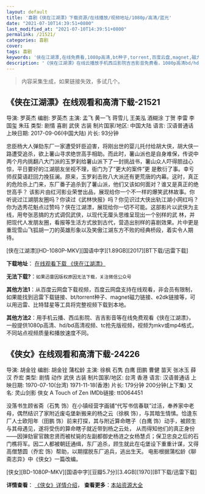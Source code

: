 ```yaml
---
layout: default
title: '喜剧《侠在江湖漂》下载资源/在线播放/视频地址/1080p/高清/蓝光'
date: "2021-07-10T14:39:51+0800"
last_modified_at: "2021-07-10T14:39:51+0800"
permalink: /21521/
categories: 喜剧
cover:
tags: 喜剧
keywords: '侠在江湖漂,在线免费看,1080p高清,bt种子,torrent,百度云盘,magnet,磁力链,迅雷下载资源'
description: '《侠在江湖漂》在线云播放手机西瓜影院吉吉影音免费看，1080p高清bd/hd未删减完整版和tc抢先枪版，mkv/mp4格式，附带bt/torrent种子、magnet/磁力链、百度云盘、网盘资源迅雷下载链接'
---
```


>内容采集生成，如果链接失效，多试几个。


## 《侠在江湖漂》在线观看和高清下载-21521

导演: 罗英杰 编剧: 罗英杰 主演: 孟飞 黄一飞 蒋雪儿 王美泓 酒糊涂 丁贺 李雷 李国玺 朱珏 类型: 剧情 喜剧 武侠 古装 制片国家/地区: 中国大陆 语言: 汉语普通话 上映日期: 2017-09-06(中国大陆) 片长: 93分钟

忠臣杨大人弹劾东厂一家遭受奸臣迫害，将刚出世的婴儿托付给胡大侠，胡大侠一路遭受追杀，欲上薯山寻求绝世高手相助。而此时，薯山派也是自身难保，传说中两个月内挑翻八大门派的玉罗刹给薯山派下了一封挑战书，薯山众人吓得胆战心惊，平日要好的江湖朋友坐视不理，衙门为了“更大的案件”更 是敷衍了事。幸亏师叔莫语赶回力挽狂澜。原来，玉罗刹击败八大派还有更荒唐的内幕。这时，真正的危险杀上门来，东厂番子追杀到了薯山派，他们又该如何面对？谁又是真正的绝世高手？ 该影片由红河影业荣誉出品，展现给你一个不一样的爆笑武林故事。你听说过江湖朋友圈吗？你读过《武林快报》吗？你见识过大侠出轨江湖小网红吗？你为选秀花魁点过赞吗？侠在江湖漂，展现给你一切不可能。这部影片以武侠为主线，用夸张恶搞的方式调侃武侠，以现代无厘头思维呈现出一个别样的武 林，并把现代人发朋友圈，看报等生活方式放到古代，营造出别样的喜剧效果。片中更是重现雪山飞狐胡一刀的英雄形象以及笑傲江湖东方不败的经典桥段，着实令人期待。


[侠在江湖漂][HD-1080P-MKV][国语中字][1.89GB][2017][BT下载/迅雷下载]

**下载地址**： [在线观看下载 《侠在江湖漂》](https://www.btdx8.com/torrent/xzjhp_2017.html) 


**无法下载?**：`如果迅雷因版权原因无法下载，关注微信公众号 `

**其他方法1**：从百度云网盘下载视频，百度云网盘支持在线观看，非会员有限制，如果能找到迅雷下载链接、bt/torrent种子、magnet磁力链接、e2dk链接等，可以用迅雷、比特彗星等工具将完整视频下载到本地。

**其他方法2**：用手机云播、西瓜影院、吉吉影音等在线免费观看《侠在江湖漂》，一般提供1080p高清、hd/bd高清视频、tc抢先版视频，视频为mkv或mp4格式，不同站点视频质量和播放速度不同。


## 《侠女》在线观看和高清下载-24226

导演: 胡金铨 编剧: 胡金铨 蒲松龄 主演: 徐枫 石隽 白鹰 田鹏 曹健 苗天 张冰玉 薛汉 乔宏 类型: 剧情 动作 武侠 古装 制片国家/地区: 台湾 香港 语言: 汉语普通话 上映日期: 1970-07-10(台湾) 1971-11-18(香港) 片长: 179分钟 200分钟(上下集) 又名: 灵山剑影 俠女 A Touch of Zen IMDb链接: tt0064451

没落书生顾省斋（石隽 饰）在小镇经营字画铺“代写书信春联”过活，奉养家中老母，偶然结识了家附近废屯堡新搬来的杨之云（徐枫 饰），与其暗生情愫。恰逢东厂人士欧阳年（田鹏 饰）前来打探，其与附近算命瞎子（白鹰 饰）动手，被顾生与其母遇见，遂将受伤的算命瞎子就近带到杨之云处， 从而得知他们的真正身份——因弹劾宦官魏忠贤而被杖毙的左副都御史杨涟之女杨慧贞；保卫忠良之后的石门樵将军。因二人都被朝廷通缉，东厂追杀，顾生就此在屯堡设下重重计谋，又得高僧慧圆（乔宏 饰）帮助，以期摆脱东厂追兵，逃出生天。 电影根据蒲松龄《聊斋志异》中《侠女》一篇改编。


[侠女][BD-1080P-MKV][国语中字][豆瓣5.7分][3.4GB][1970][BT下载/迅雷下载]

**详情查看**： [《侠女》详情介绍](/movie/24226/)， **查看更多**：[本站资源大全](/movie/t/all/)

